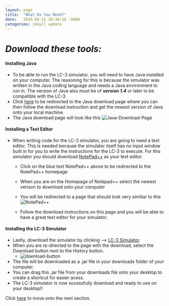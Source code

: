 ```yaml
---
layout: page
title:  "What Do You Need?"
date:   2020-04-12 20:30:56 -0400
categories: jekyll update
---
```


# **_Download these tools:_** 
#### **Installing Java**
* To be able to run the LC-3 simulator, you will need to have Java installed on your computer. The reasoning for this is because the simulator was written in the Java coding language and needs a Java environment to run in. The version of Java also must be of **_version 1.4_** or later to be compatible with the LC-3.
* Click [here](https://www.java.com/en/download/win10.jsp) to be redirected to the Java download page where you can then follow the download instruction and get the newest version of Java onto your local machine.
* The Java download page will look like this ![Java-Download-Page](https://cdn.whatismybrowser.com/prod-website/static/main/content/guides/how-to-install-java/windows-step-01-a.jpg)

#### **Installing a Text Editor**
* When writing code for the LC-3 simulator, you are going to need a text editor. This is needed because the simulator itself has no input window built in for you to write the instructions for the LC-3 to execute. For this simulator you should download [NotePad++](https://notepad-plus-plus.org/downloads/) as your text editor.
  * Click on the blue text NotePad++ above to be redirected to the NotePad++ homepage
  * When you are on the Homepage of Notepad++ select the newest verison to download onto your computer
  * You will be redirected to a page that should look very similiar to this ![NotePad++](https://chercher.tech/images/git/download-page-notepad.png)  

  * Follow the download instructions on this page and you will be able to have a great text editor for your simulator.

#### **Installing the LC-3 Simulator**
* Lastly, download the simulator by clicking --> [LC-3 Simulator](https://github.com/amr125133/LC3/blob/master/LC3Simulate.jar). 
* When you are re-directed to the page with the download, select the Download button next to the History button.
  * ![doenload-button](https://raw.githubusercontent.com/amr125133/imagesforwebsite/master/dddlc3.PNG)
* The file will be downloaded as a .jar file in your downloads folder of your computer.
* You can drag this .jar file from your downloads file onto your desktop to create a shortcut for easier acess.
* The LC-3 simulator is now sucessfully download and ready to use on your desktop!!

Click [here](https://amr125133.github.io/LC3_1/jekyll/update/2020/04/13/Using-the-LC-3.html) to move onto the next section.